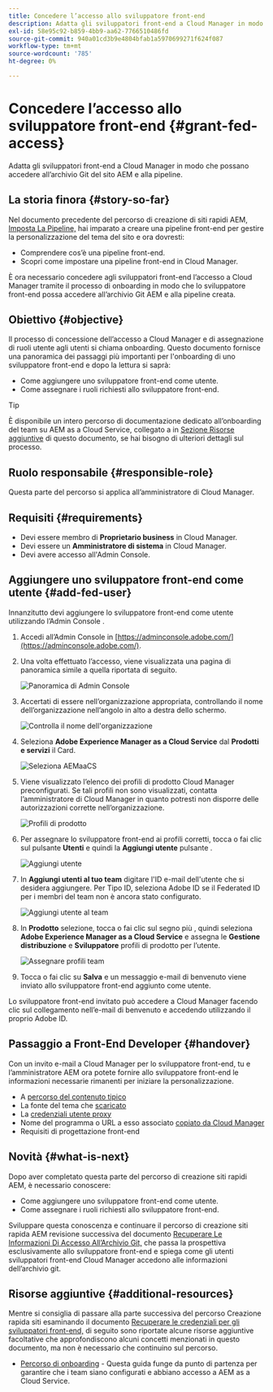 ```yaml
---
title: Concedere l’accesso allo sviluppatore front-end
description: Adatta gli sviluppatori front-end a Cloud Manager in modo che possano accedere all’archivio Git del sito AEM e alla pipeline.
exl-id: 58e95c92-b859-4bb9-aa62-7766510486fd
source-git-commit: 940a01cd3b9e4804bfab1a5970699271f624f087
workflow-type: tm+mt
source-wordcount: '785'
ht-degree: 0%

---
```


# Concedere l’accesso allo sviluppatore front-end {#grant-fed-access}

Adatta gli sviluppatori front-end a Cloud Manager in modo che possano accedere all’archivio Git del sito AEM e alla pipeline.

## La storia finora {#story-so-far}

Nel documento precedente del percorso di creazione di siti rapidi AEM, [Imposta La Pipeline,](pipeline-setup.md) hai imparato a creare una pipeline front-end per gestire la personalizzazione del tema del sito e ora dovresti:

* Comprendere cos’è una pipeline front-end.
* Scopri come impostare una pipeline front-end in Cloud Manager.

È ora necessario concedere agli sviluppatori front-end l’accesso a Cloud Manager tramite il processo di onboarding in modo che lo sviluppatore front-end possa accedere all’archivio Git AEM e alla pipeline creata.

## Obiettivo {#objective}

Il processo di concessione dell’accesso a Cloud Manager e di assegnazione di ruoli utente agli utenti si chiama onboarding. Questo documento fornisce una panoramica dei passaggi più importanti per l&#39;onboarding di uno sviluppatore front-end e dopo la lettura si saprà:

* Come aggiungere uno sviluppatore front-end come utente.
* Come assegnare i ruoli richiesti allo sviluppatore front-end.

>[!TIP]
>
>È disponibile un intero percorso di documentazione dedicato all’onboarding del team su AEM as a Cloud Service, collegato a in [Sezione Risorse aggiuntive](#additional-resources) di questo documento, se hai bisogno di ulteriori dettagli sul processo.

## Ruolo responsabile {#responsible-role}

Questa parte del percorso si applica all’amministratore di Cloud Manager.

## Requisiti {#requirements}

* Devi essere membro di **Proprietario business** in Cloud Manager.
* Devi essere un **Amministratore di sistema** in Cloud Manager.
* Devi avere accesso all&#39;Admin Console.

## Aggiungere uno sviluppatore front-end come utente {#add-fed-user}

Innanzitutto devi aggiungere lo sviluppatore front-end come utente utilizzando l’Admin Console .

1. Accedi all’Admin Console in [https://adminconsole.adobe.com/](https://adminconsole.adobe.com/).

1. Una volta effettuato l’accesso, viene visualizzata una pagina di panoramica simile a quella riportata di seguito.

   ![Panoramica di Admin Console](assets/admin-console.png)

1. Accertati di essere nell’organizzazione appropriata, controllando il nome dell’organizzazione nell’angolo in alto a destra dello schermo.

   ![Controlla il nome dell&#39;organizzazione](assets/correct-org.png)

1. Seleziona **Adobe Experience Manager as a Cloud Service** dal **Prodotti e servizi** il Card.

   ![Seleziona AEMaaCS](assets/select-aemaacs.png)

1. Viene visualizzato l’elenco dei profili di prodotto Cloud Manager preconfigurati. Se tali profili non sono visualizzati, contatta l’amministratore di Cloud Manager in quanto potresti non disporre delle autorizzazioni corrette nell’organizzazione.

   ![Profili di prodotto](assets/product-profiles.png)

1. Per assegnare lo sviluppatore front-end ai profili corretti, tocca o fai clic sul pulsante **Utenti** e quindi la **Aggiungi utente** pulsante .

   ![Aggiungi utente](assets/add-user.png)

1. In **Aggiungi utenti al tuo team** digitare l&#39;ID e-mail dell&#39;utente che si desidera aggiungere. Per Tipo ID, seleziona Adobe ID se il Federated ID per i membri del team non è ancora stato configurato.

   ![Aggiungi utente al team](assets/add-to-team.png)

1. In **Prodotto** selezione, tocca o fai clic sul segno più , quindi seleziona **Adobe Experience Manager as a Cloud Service** e assegna le **Gestione distribuzione** e **Sviluppatore** profili di prodotto per l’utente.

   ![Assegnare profili team](assets/assign-team.png)

1. Tocca o fai clic su **Salva** e un messaggio e-mail di benvenuto viene inviato allo sviluppatore front-end aggiunto come utente.

Lo sviluppatore front-end invitato può accedere a Cloud Manager facendo clic sul collegamento nell’e-mail di benvenuto e accedendo utilizzando il proprio Adobe ID.

## Passaggio a Front-End Developer {#handover}

Con un invito e-mail a Cloud Manager per lo sviluppatore front-end, tu e l’amministratore AEM ora potete fornire allo sviluppatore front-end le informazioni necessarie rimanenti per iniziare la personalizzazione.

* A [percorso del contenuto tipico](#example-page)
* La fonte del tema che [scaricato](#download-theme)
* La [credenziali utente proxy](#proxy-user)
* Nome del programma o URL a esso associato [copiato da Cloud Manager](pipeline-setup.md#login)
* Requisiti di progettazione front-end

## Novità {#what-is-next}

Dopo aver completato questa parte del percorso di creazione siti rapidi AEM, è necessario conoscere:

* Come aggiungere uno sviluppatore front-end come utente.
* Come assegnare i ruoli richiesti allo sviluppatore front-end.

Sviluppare questa conoscenza e continuare il percorso di creazione siti rapida AEM revisione successiva del documento [Recuperare Le Informazioni Di Accesso All’Archivio Git,](retrieve-access.md) che passa la prospettiva esclusivamente allo sviluppatore front-end e spiega come gli utenti sviluppatori front-end Cloud Manager accedono alle informazioni dell’archivio git.

## Risorse aggiuntive {#additional-resources}

Mentre si consiglia di passare alla parte successiva del percorso Creazione rapida siti esaminando il documento [Recuperare le credenziali per gli sviluppatori front-end,](retrieve-access.md) di seguito sono riportate alcune risorse aggiuntive facoltative che approfondiscono alcuni concetti menzionati in questo documento, ma non è necessario che continuino sul percorso.

* [Percorso di onboarding](/help/journey-onboarding/home.md) - Questa guida funge da punto di partenza per garantire che i team siano configurati e abbiano accesso a AEM as a Cloud Service.
